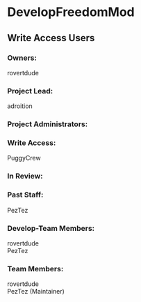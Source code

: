 # DevelopFreedomMod #  
## Write Access Users ##  
### Owners: ###  
rovertdude  

### Project Lead: ###
adroition  

### Project Administrators: ###

### Write Access: ###  
PuggyCrew  

### In Review: ###

### Past Staff: ###
PezTez  

### Develop-Team Members: ###
rovertdude  
PezTez  

### Team Members: ###
rovertdude  
PezTez (Maintainer)  
